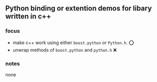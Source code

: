 Python binding or extention demos for libary written in c++
----

### focus

- make c++ work using either `boost.python` or `Python.h`. :o:
- unwrap methods of `boost.python` and `python.h` :x:

### notes

none
